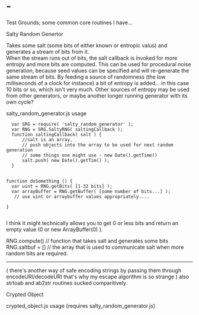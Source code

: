 # -
Test Grounds; some common core routines I have...

Salty Random Genertor

   Takes some salt (some bits of either known or entropic valus) and generates a stream of bits from it.  
When the stream runs out of bits, the salt callback is invoked for more entropy and more bits are computed.
This can be used for procedural noise generation, because seed values can be specified and will re-generate the same stream of bits.
By feeding a source of randomness (the low milliseconds of a clock for instance) a bit of entropy is added... in this case 10 bits or so, which isn't very much.  Other sources of entropy may be used from other generators, or maybe another longer running generator with its own cycle?

salty_random_generator.js usage

```
  var SRG = require( 'salty_random_generator' );
  var RNG = SRG.SaltyRNG( saltingCallback );
  function saltingCallback( salt ) {
      //salt is an array.
      // push objects into the array to be used for next random generation
      // some things one might use - new Date().getTime()
      salt.push( new Date().getTim() );
  }


function doSomething () {
  var uint = RNG.getBits( [1-32 bits] );
  var arrayBuffer = RNG.getBuffer( [some number of bits...] );
   // use uint or arraybuffer values appropriately.... 
  
}
  
```

I think it might technically allows you to get 0 or less bits and return an empty value (0 or new ArrayBuffer(0) ).

RNG.compute() // function that takes salt and generates some bits
RNG.saltbuf = [] // the array that is used to communicate salt when more random bits are required.


----

( there's another way of safe encoding strings by passing them through encodeURI/decodeURI  that's why my escape algorithm is so strange )
also strtoab and ab2str routines sucked comparitively.

Crypted Object

crypted_object.js usage
   (requires salty_random_generator.js)
```



```
